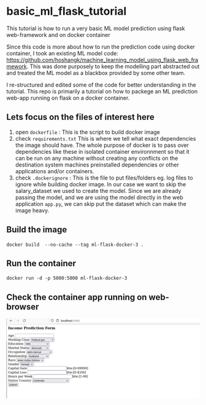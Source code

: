 # basic_ml_flask_tutorial

This tutorial is how to run a very basic ML model prediction using flask web-framework and on docker container

Since this code is more about how to run the prediction code using docker container, I took an existing ML model code: https://github.com/hoshangk/machine_learning_model_using_flask_web_framework. This was done purposely to keep the modelling part abstracted out and treated the ML model as a blackbox provided by some other team.

I re-structured and edited some of the code for better understanding in the tutorial.
This repo is primarily a tutorial on how to packege an ML prediction web-app running on flask on a docker container.

## Lets focus on the files of interest here

1. open ```dockerfile``` : This is the script to build docker image
2. check ```requirements.txt``` This is where we tell what exact dependencies the image should have. The whole purpose of docker is to pass over dependencies like these in isolated container environnment so that it can be run on any machine without creating any conflicts on the destination system machines preinstalled dependencies or other applications and/or containers.
3. check ```.dockerignore``` : This is the file to put files/folders eg. log files to ignore while building docker image. In our case we want to skip the salary_dataset we used to create the model. Since we are already passing the model, and we are using the model directly in the web application ```app.py```, we can skip put the dataset which can make the image heavy.

## Build the image
```
docker build  --no-cache --tag ml-flask-docker-3 .
```

## Run the container
```
docker run -d -p 5000:5000 ml-flask-docker-3
```

## Check the container app running on web-browser

![Alt text](snippets/app.png)
